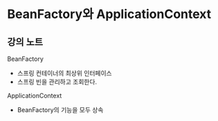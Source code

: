 # BeanFactory와 ApplicationContext





## 강의 노트

BeanFactory

- 스프링 컨테이너의 최상위 인터페이스
- 스프링 빈을 관리하고 조회한다.



ApplicationContext

- BeanFactory의 기능을 모두 상속

